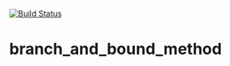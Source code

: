 [![Build Status](https://travis-ci.com/devborz/branch_and_bound_method.svg?token=rrbTiACLSyD7Yjcuyygg&branch=master)](https://travis-ci.com/devborz/branch_and_bound_method)

# branch_and_bound_method
